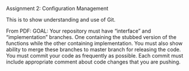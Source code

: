 Assignment 2: Configuration Management

This is to show understanding and use of Git.

From PDF:
  GOAL:
  Your repository must have “interface” and “implementation” branches. One containing
  the stubbed version of the functions while the other containing implementation. You
  must also show ability to merge these branches to master branch for releasing the code.
  You must commit your code as frequently as possible. Each commit must include
  appropriate comment about code changes that you are pushing.
